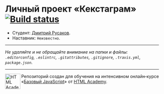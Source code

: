 # Личный проект «Кекстаграм» [![Build status][travis-image]][travis-url]

* Студент: [Дмитрий Русаков](https://up.htmlacademy.ru/javascript/9/user/6302).
* Наставник: `Неизвестно`.

---

_Не удаляйте и не обращайте внимание на папки и файлы:_<br>
_`.editorconfig`, `.eslintrc`, `.gitattributes`, `.gitignore`, `.travis.yml`, `package.json`._

---

<a href="https://htmlacademy.ru/intensive/javascript"><img align="left" width="50" height="50" title="HTML Academy" src="https://up.htmlacademy.ru/static/img/intensive/javascript/logo-for-github.svg"></a>

Репозиторий создан для обучения на интенсивном онлайн‑курсе «[Базовый JavaScript](https://htmlacademy.ru/intensive/javascript)» от [HTML Academy](https://htmlacademy.ru).

[travis-image]: https://travis-ci.org/htmlacademy-javascript/6302-kekstagram.svg?branch=master
[travis-url]: https://travis-ci.org/htmlacademy-javascript/6302-kekstagram
